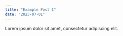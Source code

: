 ```yaml
---
title: "Example Post 1"
date: "2025-07-01"
---
```


Lorem ipsum dolor sit amet, consectetur adipiscing elit.
